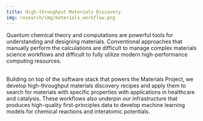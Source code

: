 ```yaml
---
title: High-throughput Materials Discovery
img: research/img/materials_workflow.png
---
```


Quantum chemical theory and computations are powerful tools for understanding and designing materials. Conventional approaches that manually perform the calculations are difficult to manage complex materials science workflows and difficult to fully utilize modern high-performance computing resources.<br><br>

Building on top of the software stack that powers the Materials Project, we develop high-throughput materials discovery recipes and apply them to search for materials with specific properties with applications in healthcare and catalysis. These workflows also underpin our infrastructure that produces high-quality first-principles data to develop machine learning models for chemical reactions and interatomic potentials.
